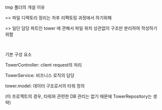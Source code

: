 tmp 폴더의 개설 이유

=> 파일 디렉토리 정리는 차후 리팩토링 과정에서 하기위해

=> 일단 담당 파트인 tower 에 관해서 파일 위치 상관없이 구조만 분리하여 작성하기 위함

<br>

기본 구성 요소

TowerController: client request의 처리

TowerService: 비즈니스 로직의 담당

tower.model: 데이터 구조로서의 타워 정의

(이 프로젝트의 경우, 타워와 관련한 DB 관리는 없기 때문에 TowerRepository는 생략)